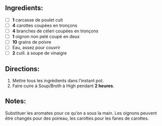 ## Ingredients:
- [ ] **1** carcasse de poulet cuit
- [ ] **4** carottes coupées en tronçons
- [ ] **4** branches de céleri coupées en tronçons
- [ ] **1** oignon non pelé coupé en deux
- [ ] **10** grains de poivre
- [ ] Eau, assez pour couvrir
- [ ] **2** cuill. à soupe de vinaigre

## Directions:
1. Mettre tous les ingrédients dans l’instant pot.
2. Faire cuire à Soup/Broth à High pendant **2 heures**.

## Notes:
Substituer les aromates pour ce qu’on a sous la main.  Les oignons peuvent être changés pour des poireau, les carottes pour les fanes de carottes.